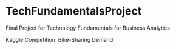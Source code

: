 # TechFundamentalsProject
Final Project for Technology Fundamentals for Business Analytics

Kaggle Competition: Bike-Sharing Demand

